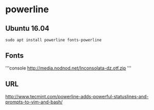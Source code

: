 # powerline
## Ubuntu 16.04
```console
sudo apt install powerline fonts-powerline
```

## Fonts
'''console
http://media.nodnod.net/Inconsolata-dz.otf.zip
'''

## URL
http://www.tecmint.com/powerline-adds-powerful-statuslines-and-prompts-to-vim-and-bash/
